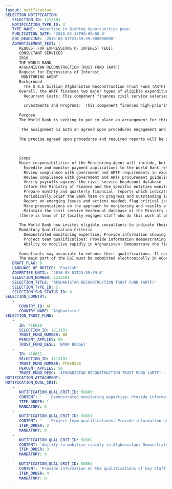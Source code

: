 ```yaml
---
layout: notification
SELECTION_NOTIFICATION: 
   SELECTION_ID: 1213191
   NOTIFICATION_TYPE_ID: 3
   TYPE_NAME: 'Advertise in Bidding Opportunities page'
   PUBLICATION_DATE: '2016-02-14T00:00:00.0'
   EOI_DEADLINE: '2016-03-01T23:59:59.900000000'
   ADVERTISEMENT_TEXT: |
      REQUEST FOR EXPRESSIONS OF INTEREST (EOI)
      CONSULTANT SERVICES
      2016
      THE WORLD BANK
      AFGHANISTAN RECONSTRUCTION TRUST FUND (ARTF)
      Request for Expressions of Interest
       MONITORING AGENT
      Background
        The $ 8.6 billion Afghanistan Reconstruction Trust Fund (ARTF) is financed by more than 33 donors and administered by the World Bank.  Projects funded by the Trust Fund are approved by a Management Committee comprised of the: Asian Development Bank, Islamic Development Bank, United Nations Development Programme, and World Bank.  As Administrator of the ARTF, the World Bank is responsible for ensuring that satisfactory fiduciary controls are in place to manage the funds disbursed from the ARTF to the Government.  
      Overall, the ARTF finances two major types of eligible expenditures:
      	Recurrent Costs: This component finances civil service salaries, operations and maintenance costs for government agencies and departments, non-project technical assistance, and other recurrent and capital expenditures in the ordinary government budget.  
      
      	Investments and Programs:  This component finances high-priority studies and investment activities under the national development budget deemed to be essential to support the overall investment portfolio in Afghanistan.  
      
      Purpose
      The World Bank is seeking to put in place an arrangement for third party monitoring of the Recur-rent Cost Component of the ARTF for a period beyond June 15, 2016 as a Monitoring Agent (MA) has been contracted by the Bank to monitor these recurrent costs until June 15, 2016.  The monitor-ing agent will be an agent of the Bank, reporting directly to the Bank, but will work closely with the line ministries and line departments responsible for recurrent cost budget implementation. 
      
       The assignment is both an agreed upon procedures engagement and a compilation engagement in which an auditing firm will for the former carry out procedures of an audit nature to which firm and the World Bank have agreed and to report on factual findings and for the latter to collect, clas-sify and summarize financial information from the Governments accounting records on the recur-rent cost budget operations. The audit firm will comply with the Code of Ethics for Professional Accountants, issued by IFAC and conduct the agreed upon procedures engagement in accordance with International Standards on Related Services 4400  and the terms of the reference of the con-tract and prepare the financial reports in accordance with International Standards on Related Ser-vices 4410 and the terms of the contract. 
      
      The precise agreed upon procedures and required reports will be set out in the Terms of Reference at the Request for Proposal stage but selecting test samples basis on the assessment of the control framework relating to the recurrent cost expenditures payments made both in Kabul and the prov-inces and carrying out the verification on the basis of this assessment in proportion to the expendi-tures incurred in those locations and the assessment of control risk and reporting. 
      
      
      
      Scope 
      Major responsibilities of the Monitoring Agent will include, but not be limited to:
      	Expedite and monitor payment applications to the World Bank related to eligible expendi-tures
      	Review compliance with government and ARTF requirements in expenditure approvals and processing
      	Review compliance with government and ARTF procurement guidelines in notifying and selecting bidders, and in awarding  contract 
      	Verify payrolls against the civil service headcount database
      	Inform the Ministry of Finance and the specific entities monitored on the nature of excep-tions and advise on steps to improve compliance with eligibility rules
      	Prepare monthly and quarterly financial  reports which indicate the entities and locations subjected to testing,  size of transaction samples tested, results of testing and inferences on the overall compliance with eligibility rates of the civilian recurrent costs for payroll and non-payroll costs separately
      	Periodically brief the Bank team on progress and outstanding issues
      	Report on emerging issues and actions needed; flag critical issues to the Bank
      	Make presentations on the approach to monitoring and results of monitoring to the Man-agement Committee at quarterly donors meeting if required.
      	Maintain the civil service headcount database at the Ministry of Finance, supervise data en-try, perform consistency checks with other sources of information, ensure production of timely reports to satisfy the fiduciary standards.
      (there is team of 17 locally engaged staff who do this work at present)
      
      The World Bank now invites eligible consultants to indicate their interest in providing Monitoring Agent services for the Afghanistan Reconstruction Trust Fund, as administered by the World Bank.  Interested consultants must provide information indicating that they are qualified to perform the services (brochures, description of similar assignments, experience in similar conditions, availability of appropriate skills among staff, etc.).
      Mandatory Qualification Criteria
      	Demonstrated monitoring expertise: Provide information showing the firms extensive re-cent experience in undertaking auditing engagements of public sector donor funded spend-ing with at least five years experience in auditing and two years of experience in fragile countries. Candidates should also be able to draw on experience in other developing coun-tries bringing best practices perspective to this work. 
      	Project team qualifications: Provide information demonstrating availability of a team of accountants and national deputies to be based or stationed in Kabul and with capacity to travel to provinces in Afghanistan and communicate in the local language. Accountants and national deputies to be fielded should be certified accountants or possess relevant pro-fessional certification); have at least 5 years experience in auditing or monitoring person-nel/payroll expenditures and procurement in largely decentralized operations.
      	Ability to mobilize rapidly in Afghanistan: Demonstrate the firms capacity to mobilize teams rapidly and begin monitoring in all 34 provinces in Afghanistan as of the start date through local presence and/or network in the country, among others.. 
      
      Consultants may associate to enhance their qualifications. If consultants intend to associate with other firms, they are invited to state in their EoI the composition and form of the association and indicate a lead firm.
      The main part of the EoI must be submitted electronically in eConsultant. All attachments to the submission should be limited to PDF files not larger than 10MB.
   DRAFT_FLAG: 0
   LANGUAGE_OF_NOTICE: 'English'
   ADVERTISE_UNTIL: '2016-03-01T23:59:59.0'
   SELECTION_NUMBER: 1213191
   SELECTION_TITLE: 'AFGHANISTAN RECONSTRUCTION TRUST FUND (ARTF)'
   SELECTION_TYPE_ID: 2
   SELECTION_SUB_STATUS_ID: 8
SELECTION_COUNTRY: 
   - 
      COUNTRY_ID: AF
      COUNTRY_NAME: 'Afghanistan'
SELECTION_TRUST_FUND: 
   - 
      ID: 416610
      SELECTION_ID: 1213191
      TRUST_FUND_NUMBER: BB
      PERCENT_APPLIES: 50
      TRUST_FUND_DESC: 'BANK BUDGET'
   - 
      ID: 416611
      SELECTION_ID: 1213191
      TRUST_FUND_NUMBER: TF050578
      PERCENT_APPLIES: 50
      TRUST_FUND_DESC: 'AFGHANISTAN RECONSTRUCTION TRUST FUND (ARTF) - MONITORING AGENT FEES TF.'
NOTIFICATION_ATTACHMENT: 
NOTIFICATION_QUAL_CRIT: 
   - 
      NOTIFICATION_QUAL_CRIT_ID: 50860
      CONTENT: '	Demonstrated monitoring expertise: Provide information showing the firms extensive re-cent experience in undertaking auditing engagements of public sector donor funded spend-ing with at least five years experience in auditing and two years of experience in fragile countries. Candidates should also be able to draw on experience in other developing coun-tries bringing best practices perspective to this work.'
      ITEM_ORDER: 1
      MANDATORY: 0
   - 
      NOTIFICATION_QUAL_CRIT_ID: 50861
      CONTENT: '	Project team qualifications: Provide information demonstrating availability of a team of accountants and national deputies to be based or stationed in Kabul and with capacity to travel to provinces in Afghanistan and communicate in the local language. Accountants and national deputies to be fielded should be certified accountants or possess relevant pro-fessional certification); have at least 5 years experience in auditing or monitoring person-nel/payroll expenditures and procurement in l'
      ITEM_ORDER: 2
      MANDATORY: 0
   - 
      NOTIFICATION_QUAL_CRIT_ID: 50862
      CONTENT: 'Ability to mobilize rapidly in Afghanistan: Demonstrate the firms capacity to mobilize teams rapidly and begin monitoring in all 34 provinces in Afghanistan as of the start date through local presence and/or network in the country, among others..'
      ITEM_ORDER: 3
      MANDATORY: 0
   - 
      NOTIFICATION_QUAL_CRIT_ID: 50863
      CONTENT: 'Provide information on the qualifications of key staff.'
      ITEM_ORDER: 4
      MANDATORY: 0
---
```

